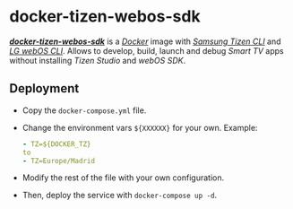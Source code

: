 # docker-tizen-webos-sdk

[***docker-tizen-webos-sdk***](https://github.com/vitalets/docker-tizen-webos-sdk) is a [*Docker*](https://www.docker.com/) image with [*Samsung Tizen CLI*](https://developer.samsung.com/smarttv/develop/getting-started/using-sdk/command-line-interface.html) and [*LG webOS CLI*](http://webostv.developer.lge.com/sdk/tools/using-webos-tv-cli/). Allows to develop, build, launch and debug *Smart TV* apps without installing *Tizen Studio* and *webOS SDK*.

## Deployment

- Copy the `docker-compose.yml` file.

- Change the environment vars `${XXXXXX}` for your own. Example:

  ```yaml
  - TZ=${DOCKER_TZ}
  to
  - TZ=Europe/Madrid
  ```

- Modify the rest of the file with your own configuration.

- Then, deploy the service with `docker-compose up -d`.
